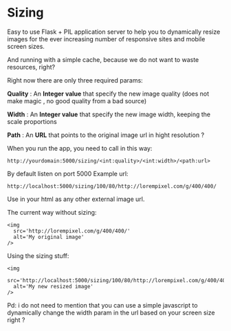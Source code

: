 # Sizing #

Easy to use Flask + PIL application server to help you to dynamically resize images for the ever increasing number of responsive sites and mobile screen sizes. 

And running with a simple cache, because we do not want to waste resources, right?

Right now there are only three required params:

**Quality** : An **Integer value** that specify the new image quality (does not make magic , no good quality from a bad source)

**Width** : An **Integer value** that specify the new image width, keeping the scale proportions

**Path** : An **URL** that points to the original image url in hight resolution ?

When you run the app, you need to call in this way:

    http://yourdomain:5000/sizing/<int:quality>/<int:width>/<path:url> 

By default listen on port 5000
Example url:

	http://localhost:5000/sizing/100/80/http://lorempixel.com/g/400/400/



Use in your html as any other external image url.

The current way without sizing:

	<img
	  src='http://lorempixel.com/g/400/400/'
	  alt='My original image'
	/>

Using the sizing stuff:

	<img
	  src='http://localhost:5000/sizing/100/80/http://lorempixel.com/g/400/400/'
	  alt='My new resized image'
	/>


Pd: i do not need to mention that you can use a simple javascript to dynamically change the width param in the url based on your screen size right ?